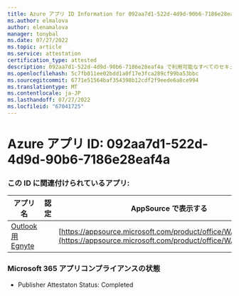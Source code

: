 ```yaml
---
title: Azure アプリ ID Information for 092aa7d1-522d-4d9d-90b6-7186e28eaf4a
ms.author: elmalova
author: elenamalova
manager: tonybal
ms.date: 07/27/2022
ms.topic: article
ms.service: attestation
certification_type: attested
description: 092aa7d1-522d-4d9d-90b6-7186e28eaf4a で利用可能なすべてのセキュリティとコンプライアンス情報。
ms.openlocfilehash: 5c7fb011ee02bdd1a0f17e3fca289cf99ba53bbc
ms.sourcegitcommit: 6771e51564baf354398b12cdf2f9eede6a8ce994
ms.translationtype: MT
ms.contentlocale: ja-JP
ms.lasthandoff: 07/27/2022
ms.locfileid: "67041725"
---
```

# <a name="azure-app-id-092aa7d1-522d-4d9d-90b6-7186e28eaf4a"></a>Azure アプリ ID: 092aa7d1-522d-4d9d-90b6-7186e28eaf4a


### <a name="apps-associated-with-this-id"></a>この ID に関連付けられているアプリ:
| **アプリ名** | **認定** | **AppSource で表示する** |
|--------------|---------------|-----------------------|
| [Outlook 用 Egnyte](../forward/WA200004177.md) |  | [https://appsource.microsoft.com/product/office/WA200004177](https://appsource.microsoft.com/product/office/WA200004177) |

### <a name="microsoft-365-app-compliance-status"></a>Microsoft 365 アプリコンプライアンスの状態
- Publisher Attestaton Status: Completed

